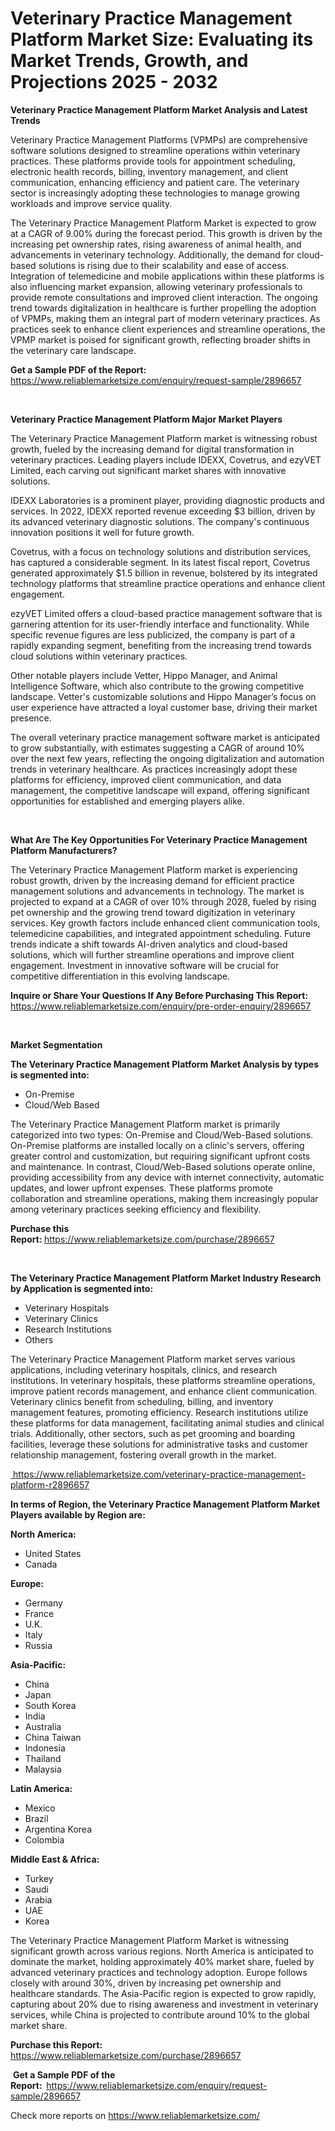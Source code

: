 <p><h1>Veterinary Practice Management Platform Market Size: Evaluating its Market Trends, Growth, and Projections 2025 - 2032</h1></p><p><strong>Veterinary Practice Management Platform Market Analysis and Latest Trends</strong></p>
<p><p>Veterinary Practice Management Platforms (VPMPs) are comprehensive software solutions designed to streamline operations within veterinary practices. These platforms provide tools for appointment scheduling, electronic health records, billing, inventory management, and client communication, enhancing efficiency and patient care. The veterinary sector is increasingly adopting these technologies to manage growing workloads and improve service quality.</p><p>The Veterinary Practice Management Platform Market is expected to grow at a CAGR of 9.00% during the forecast period. This growth is driven by the increasing pet ownership rates, rising awareness of animal health, and advancements in veterinary technology. Additionally, the demand for cloud-based solutions is rising due to their scalability and ease of access. Integration of telemedicine and mobile applications within these platforms is also influencing market expansion, allowing veterinary professionals to provide remote consultations and improved client interaction. The ongoing trend towards digitalization in healthcare is further propelling the adoption of VPMPs, making them an integral part of modern veterinary practices. As practices seek to enhance client experiences and streamline operations, the VPMP market is poised for significant growth, reflecting broader shifts in the veterinary care landscape.</p></p>
<p><strong>Get a Sample PDF of the Report:&nbsp;</strong> <a href="https://www.reliablemarketsize.com/enquiry/request-sample/2896657?utm_campaign=2799&utm_medium=2&utm_source=Github&utm_content=ia&utm_term=15032025&utm_id=veterinary-practice-management-platform">https://www.reliablemarketsize.com/enquiry/request-sample/2896657</a></p>
<p>&nbsp;</p>
<p><strong>Veterinary Practice Management Platform Major Market Players</strong></p>
<p><p>The Veterinary Practice Management Platform market is witnessing robust growth, fueled by the increasing demand for digital transformation in veterinary practices. Leading players include IDEXX, Covetrus, and ezyVET Limited, each carving out significant market shares with innovative solutions.</p><p>IDEXX Laboratories is a prominent player, providing diagnostic products and services. In 2022, IDEXX reported revenue exceeding $3 billion, driven by its advanced veterinary diagnostic solutions. The company's continuous innovation positions it well for future growth.</p><p>Covetrus, with a focus on technology solutions and distribution services, has captured a considerable segment. In its latest fiscal report, Covetrus generated approximately $1.5 billion in revenue, bolstered by its integrated technology platforms that streamline practice operations and enhance client engagement.</p><p>ezyVET Limited offers a cloud-based practice management software that is garnering attention for its user-friendly interface and functionality. While specific revenue figures are less publicized, the company is part of a rapidly expanding segment, benefiting from the increasing trend towards cloud solutions within veterinary practices.</p><p>Other notable players include Vetter, Hippo Manager, and Animal Intelligence Software, which also contribute to the growing competitive landscape. Vetter's customizable solutions and Hippo Manager’s focus on user experience have attracted a loyal customer base, driving their market presence.</p><p>The overall veterinary practice management software market is anticipated to grow substantially, with estimates suggesting a CAGR of around 10% over the next few years, reflecting the ongoing digitalization and automation trends in veterinary healthcare. As practices increasingly adopt these platforms for efficiency, improved client communication, and data management, the competitive landscape will expand, offering significant opportunities for established and emerging players alike.</p></p>
<p>&nbsp;</p>
<p><strong>What Are The Key Opportunities For Veterinary Practice Management Platform Manufacturers?</strong></p>
<p><p>The Veterinary Practice Management Platform market is experiencing robust growth, driven by the increasing demand for efficient practice management solutions and advancements in technology. The market is projected to expand at a CAGR of over 10% through 2028, fueled by rising pet ownership and the growing trend toward digitization in veterinary services. Key growth factors include enhanced client communication tools, telemedicine capabilities, and integrated appointment scheduling. Future trends indicate a shift towards AI-driven analytics and cloud-based solutions, which will further streamline operations and improve client engagement. Investment in innovative software will be crucial for competitive differentiation in this evolving landscape.</p></p>
<p><strong>Inquire or Share Your Questions If Any Before Purchasing This Report:</strong> <a href="https://www.reliablemarketsize.com/enquiry/pre-order-enquiry/2896657?utm_campaign=2799&utm_medium=2&utm_source=Github&utm_content=ia&utm_term=15032025&utm_id=veterinary-practice-management-platform">https://www.reliablemarketsize.com/enquiry/pre-order-enquiry/2896657</a></p>
<p>&nbsp;</p>
<p><strong>Market Segmentation</strong></p>
<p><strong>The Veterinary Practice Management Platform Market Analysis by types is segmented into:</strong></p>
<p><ul><li>On-Premise</li><li>Cloud/Web Based</li></ul></p>
<p><p>The Veterinary Practice Management Platform market is primarily categorized into two types: On-Premise and Cloud/Web-Based solutions. On-Premise platforms are installed locally on a clinic's servers, offering greater control and customization, but requiring significant upfront costs and maintenance. In contrast, Cloud/Web-Based solutions operate online, providing accessibility from any device with internet connectivity, automatic updates, and lower upfront expenses. These platforms promote collaboration and streamline operations, making them increasingly popular among veterinary practices seeking efficiency and flexibility.</p></p>
<p><strong>Purchase this Report:&nbsp;</strong><a href="https://www.reliablemarketsize.com/purchase/2896657?utm_campaign=2799&utm_medium=2&utm_source=Github&utm_content=ia&utm_term=15032025&utm_id=veterinary-practice-management-platform">https://www.reliablemarketsize.com/purchase/2896657</a></p>
<p>&nbsp;</p>
<p><strong>The Veterinary Practice Management Platform Market Industry Research by Application is segmented into:</strong></p>
<p><ul><li>Veterinary Hospitals</li><li>Veterinary Clinics</li><li>Research Institutions</li><li>Others</li></ul></p>
<p><p>The Veterinary Practice Management Platform market serves various applications, including veterinary hospitals, clinics, and research institutions. In veterinary hospitals, these platforms streamline operations, improve patient records management, and enhance client communication. Veterinary clinics benefit from scheduling, billing, and inventory management features, promoting efficiency. Research institutions utilize these platforms for data management, facilitating animal studies and clinical trials. Additionally, other sectors, such as pet grooming and boarding facilities, leverage these solutions for administrative tasks and customer relationship management, fostering overall growth in the market.</p></p>
<p><a href="https://www.reliablemarketsize.com/veterinary-practice-management-platform-r2896657?utm_campaign=2799&utm_medium=2&utm_source=Github&utm_content=ia&utm_term=15032025&utm_id=veterinary-practice-management-platform">&nbsp;https://www.reliablemarketsize.com/veterinary-practice-management-platform-r2896657</a></p>
<p><strong>In terms of Region, the Veterinary Practice Management Platform Market Players available by Region are:</strong></p>
<p>
    <p> <strong> North America: </strong>
        <ul>
            <li>United States</li>
            <li>Canada</li>
        </ul>
        </p> 
    <p> <strong> Europe: </strong>
        <ul>
            <li>Germany</li>
            <li>France</li>
            <li>U.K.</li>
            <li>Italy</li>
            <li>Russia</li>
        </ul>
        </p> 
    <p> <strong> Asia-Pacific: </strong>
        <ul>
            <li>China</li>
            <li>Japan</li>
            <li>South Korea</li>
            <li>India</li>
            <li>Australia</li>
            <li>China Taiwan</li>
            <li>Indonesia</li>
            <li>Thailand</li>
            <li>Malaysia</li>
        </ul>
        </p> 
    <p> <strong> Latin America: </strong>
        <ul>
            <li>Mexico</li>
            <li>Brazil</li>
            <li>Argentina Korea</li>
            <li>Colombia</li>
        </ul>
        </p> 
    <p> <strong> Middle East & Africa: </strong>
        <ul>
            <li>Turkey</li>
            <li>Saudi</li>
            <li>Arabia</li>
            <li>UAE</li>
            <li>Korea</li>
        </ul>
    </p>
    </p>
<p><p>The Veterinary Practice Management Platform Market is witnessing significant growth across various regions. North America is anticipated to dominate the market, holding approximately 40% market share, fueled by advanced veterinary practices and technology adoption. Europe follows closely with around 30%, driven by increasing pet ownership and healthcare standards. The Asia-Pacific region is expected to grow rapidly, capturing about 20% due to rising awareness and investment in veterinary services, while China is projected to contribute around 10% to the global market share.</p></p>
<p><strong>Purchase this Report: </strong><a href="https://www.reliablemarketsize.com/purchase/2896657?utm_campaign=2799&utm_medium=2&utm_source=Github&utm_content=ia&utm_term=15032025&utm_id=veterinary-practice-management-platform">https://www.reliablemarketsize.com/purchase/2896657</a></p>
<p>&nbsp;<strong>Get a Sample PDF of the Report:&nbsp;&nbsp;</strong><a href="https://www.reliablemarketsize.com/enquiry/request-sample/2896657?utm_campaign=2799&utm_medium=2&utm_source=Github&utm_content=ia&utm_term=15032025&utm_id=veterinary-practice-management-platform">https://www.reliablemarketsize.com/enquiry/request-sample/2896657</a></p>
<p><strong></strong></p>
<p>Check more reports on <a href="https://www.reliablemarketsize.com/?utm_campaign=2799&utm_medium=2&utm_source=Github&utm_content=ia&utm_term=15032025&utm_id=veterinary-practice-management-platform">https://www.reliablemarketsize.com/</a></p>